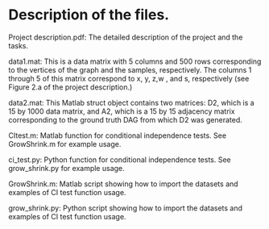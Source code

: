 # Description of the files.

Project description.pdf:
The detailed description of the project and the tasks.

data1.mat:
This is a data matrix with 5 columns and 500 rows corresponding to the vertices of the graph and the samples, respectively.
The columns 1 through 5 of this matrix correspond to x, y, z,w , and s, respectively (see Figure 2.a of the project description.)

data2.mat:
This Matlab struct object contains two matrices:
D2, which is a 15 by 1000 data matrix,
and A2, which is a 15 by 15 adjacency matrix corresponding to the ground truth DAG from which D2 was generated.

CItest.m:
Matlab function for conditional independence tests. See GrowShrink.m for example usage.

ci_test.py:
Python function for conditional independence tests. See grow_shrink.py for example usage.

GrowShrink.m:
Matlab script showing how to import the datasets and examples of CI test function usage.

grow_shrink.py:
Python script showing how to import the datasets and examples of CI test function usage.
